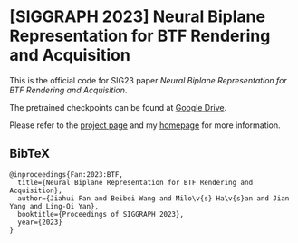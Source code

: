 # [SIGGRAPH 2023] Neural Biplane Representation for BTF Rendering and Acquisition

This is the official code for SIG23 paper *Neural Biplane Representation for BTF Rendering and Acquisition*.

The pretrained checkpoints can be found at [Google Drive](https://drive.google.com/file/d/1ZzfJIyEcPpd2qqQZZQtEBKkNmS7MGq-I/view?usp=sharing).

Please refer to the [project page](https://wangningbei.github.io/2023/BIPLANEBTF.html) and my [homepage](https://whois-jiahui.fun) for more information.

## BibTeX
```
@inproceedings{Fan:2023:BTF,
  title={Neural Biplane Representation for BTF Rendering and Acquisition},
  author={Jiahui Fan and Beibei Wang and Milo\v{s} Ha\v{s}an and Jian Yang and Ling-Qi Yan},
  booktitle={Proceedings of SIGGRAPH 2023},
  year={2023}
}
```
